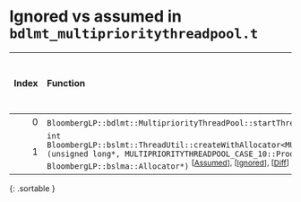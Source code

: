 # Ignored vs assumed in `bdlmt_multiprioritythreadpool.t`

<script src="../sorttable.js"></script>

|   Index | Function                                                                                                                                                                                                                                                                                        |   Difference in number of lines |   Function size difference in bytes |   Number of lines in assumed build | Number of bytes in assumed build   |   Number of lines in ignored build | Number of bytes in ignored build   |
|--------:|:------------------------------------------------------------------------------------------------------------------------------------------------------------------------------------------------------------------------------------------------------------------------------------------------|--------------------------------:|------------------------------------:|-----------------------------------:|:-----------------------------------|-----------------------------------:|:-----------------------------------|
|       0 | `BloombergLP::bdlmt::MultipriorityThreadPool::startThreads()` <sup>\[[Assumed](0-assume)\], \[[Ignored](0-none)\], \[[Diff](0.diff.html)\]                                                                                                                                                      |                              -2 |                                   0 |                                784 | 4,251,328                          |                                784 | 4,251,360                          |
|       1 | `int BloombergLP::bslmt::ThreadUtil::createWithAllocator<MULTIPRIORITYTHREADPOOL_CASE_10::ProducerThread>(unsigned long*, MULTIPRIORITYTHREADPOOL_CASE_10::ProducerThread const&, BloombergLP::bslma::Allocator*)` <sup>\[[Assumed](1-assume)\], \[[Ignored](1-none)\], \[[Diff](1.diff.html)\] |                              -8 |                                 -32 |                                368 | 4,246,160                          |                                400 | 4,246,160                          |
{: .sortable }
